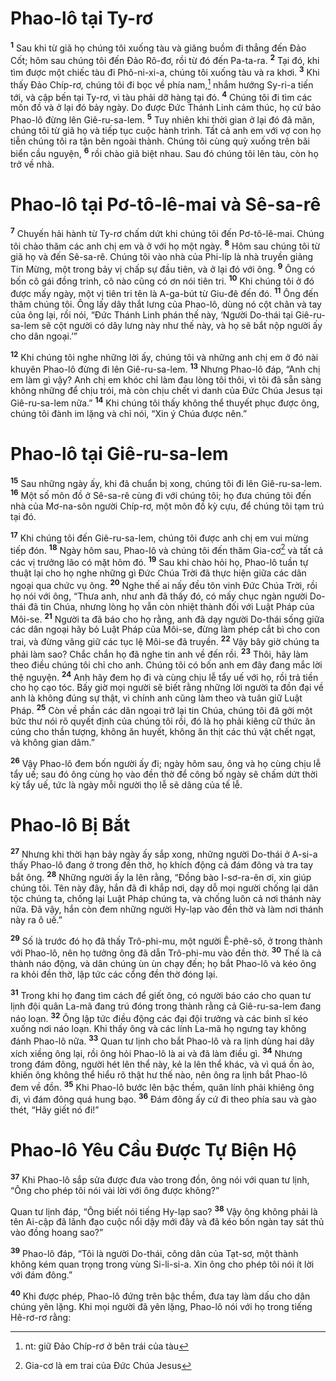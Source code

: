 # Phao-lô tại Ty-rơ
<sup><b>1</b></sup> Sau khi từ giã họ chúng tôi xuống tàu và giăng buồm đi thẳng đến Ðảo Cốt; hôm sau chúng tôi đến Ðảo Rô-đơ, rồi từ đó đến Pa-ta-ra. <sup><b>2</b></sup> Tại đó, khi tìm được một chiếc tàu đi Phô-ni-xi-a, chúng tôi xuống tàu và ra khơi. <sup><b>3</b></sup> Khi thấy Ðảo Chíp-rơ, chúng tôi đi bọc về phía nam,[^1-e35297f5-a176-462d-ae36-480c0b9d2157] nhắm hướng Sy-ri-a tiến tới, và cập bến tại Ty-rơ, vì tàu phải dỡ hàng tại đó. <sup><b>4</b></sup> Chúng tôi đi tìm các môn đồ và ở lại đó bảy ngày. Do được Ðức Thánh Linh cảm thúc, họ cứ bảo Phao-lô đừng lên Giê-ru-sa-lem. <sup><b>5</b></sup> Tuy nhiên khi thời gian ở lại đó đã mãn, chúng tôi từ giã họ và tiếp tục cuộc hành trình. Tất cả anh em với vợ con họ tiễn chúng tôi ra tận bên ngoài thành. Chúng tôi cùng quỳ xuống trên bãi biển cầu nguyện, <sup><b>6</b></sup> rồi chào giã biệt nhau. Sau đó chúng tôi lên tàu, còn họ trở về nhà.


# Phao-lô tại Pơ-tô-lê-mai và Sê-sa-rê
<sup><b>7</b></sup> Chuyến hải hành từ Ty-rơ chấm dứt khi chúng tôi đến Pơ-tô-lê-mai. Chúng tôi chào thăm các anh chị em và ở với họ một ngày. <sup><b>8</b></sup> Hôm sau chúng tôi từ giã họ và đến Sê-sa-rê. Chúng tôi vào nhà của Phi-líp là nhà truyền giảng Tin Mừng, một trong bảy vị chấp sự đầu tiên, và ở lại đó với ông. <sup><b>9</b></sup> Ông có bốn cô gái đồng trinh, cô nào cũng có ơn nói tiên tri. <sup><b>10</b></sup> Khi chúng tôi ở đó được mấy ngày, một vị tiên tri tên là A-ga-bút từ Giu-đê đến đó. <sup><b>11</b></sup> Ông đến thăm chúng tôi. Ông lấy dây thắt lưng của Phao-lô, dùng nó cột chân và tay của ông lại, rồi nói, “Ðức Thánh Linh phán thế này, ‘Người Do-thái tại Giê-ru-sa-lem sẽ cột người có dây lưng này như thế này, và họ sẽ bắt nộp người ấy cho dân ngoại.’”

<sup><b>12</b></sup> Khi chúng tôi nghe những lời ấy, chúng tôi và những anh chị em ở đó nài khuyên Phao-lô đừng đi lên Giê-ru-sa-lem. <sup><b>13</b></sup> Nhưng Phao-lô đáp, “Anh chị em làm gì vậy? Anh chị em khóc chỉ làm đau lòng tôi thôi, vì tôi đã sẵn sàng không những để chịu trói, mà còn chịu chết vì danh của Ðức Chúa Jesus tại Giê-ru-sa-lem nữa.” <sup><b>14</b></sup> Khi chúng tôi thấy không thể thuyết phục được ông, chúng tôi đành im lặng và chỉ nói, “Xin ý Chúa được nên.”


# Phao-lô tại Giê-ru-sa-lem
<sup><b>15</b></sup> Sau những ngày ấy, khi đã chuẩn bị xong, chúng tôi đi lên Giê-ru-sa-lem. <sup><b>16</b></sup> Một số môn đồ ở Sê-sa-rê cùng đi với chúng tôi; họ đưa chúng tôi đến nhà của Mơ-na-sôn người Chíp-rơ, một môn đồ kỳ cựu, để chúng tôi tạm trú tại đó.

<sup><b>17</b></sup> Khi chúng tôi đến Giê-ru-sa-lem, chúng tôi được anh chị em vui mừng tiếp đón. <sup><b>18</b></sup> Ngày hôm sau, Phao-lô và chúng tôi đến thăm Gia-cơ[^2-e35297f5-a176-462d-ae36-480c0b9d2157] và tất cả các vị trưởng lão có mặt hôm đó. <sup><b>19</b></sup> Sau khi chào hỏi họ, Phao-lô tuần tự thuật lại cho họ nghe những gì Ðức Chúa Trời đã thực hiện giữa các dân ngoại qua chức vụ ông. <sup><b>20</b></sup> Nghe thế ai nấy đều tôn vinh Ðức Chúa Trời, rồi họ nói với ông, “Thưa anh, như anh đã thấy đó, có mấy chục ngàn người Do-thái đã tin Chúa, nhưng lòng họ vẫn còn nhiệt thành đối với Luật Pháp của Môi-se. <sup><b>21</b></sup> Người ta đã báo cho họ rằng, anh đã dạy người Do-thái sống giữa các dân ngoại hãy bỏ Luật Pháp của Môi-se, đừng làm phép cắt bì cho con trai, và đừng vâng giữ các tục lệ Môi-se đã truyền. <sup><b>22</b></sup> Vậy bây giờ chúng ta phải làm sao? Chắc chắn họ đã nghe tin anh về đến rồi. <sup><b>23</b></sup> Thôi, hãy làm theo điều chúng tôi chỉ cho anh. Chúng tôi có bốn anh em đây đang mắc lời thệ nguyện. <sup><b>24</b></sup> Anh hãy đem họ đi và cùng chịu lễ tẩy uế với họ, rồi trả tiền cho họ cạo tóc. Bấy giờ mọi người sẽ biết rằng những lời người ta đồn đại về anh là không đúng sự thật, vì chính anh cũng làm theo và tuân giữ Luật Pháp. <sup><b>25</b></sup> Còn về phần các dân ngoại trở lại tin Chúa, chúng tôi đã gởi một bức thư nói rõ quyết định của chúng tôi rồi, đó là họ phải kiêng cữ thức ăn cúng cho thần tượng, không ăn huyết, không ăn thịt các thú vật chết ngạt, và không gian dâm.”

<sup><b>26</b></sup> Vậy Phao-lô đem bốn người ấy đi; ngày hôm sau, ông và họ cùng chịu lễ tẩy uế; sau đó ông cùng họ vào đền thờ để công bố ngày sẽ chấm dứt thời kỳ tẩy uế, tức là ngày mỗi người thọ lễ sẽ dâng của tế lễ.


# Phao-lô Bị Bắt
<sup><b>27</b></sup> Nhưng khi thời hạn bảy ngày ấy sắp xong, những người Do-thái ở A-si-a thấy Phao-lô đang ở trong đền thờ, họ khích động cả đám đông và tra tay bắt ông. <sup><b>28</b></sup> Những người ấy la lên rằng, “Ðồng bào I-sơ-ra-ên ơi, xin giúp chúng tôi. Tên này đây, hắn đã đi khắp nơi, dạy dỗ mọi người chống lại dân tộc chúng ta, chống lại Luật Pháp chúng ta, và chống luôn cả nơi thánh này nữa. Ðã vậy, hắn còn đem những người Hy-lạp vào đền thờ và làm nơi thánh này ra ô uế.”

<sup><b>29</b></sup> Số là trước đó họ đã thấy Trô-phi-mu, một người Ê-phê-sô, ở trong thành với Phao-lô, nên họ tưởng ông đã dẫn Trô-phi-mu vào đền thờ. <sup><b>30</b></sup> Thế là cả thành náo động, và dân chúng ùn ùn chạy đến; họ bắt Phao-lô và kéo ông ra khỏi đền thờ, lập tức các cổng đền thờ đóng lại.

<sup><b>31</b></sup> Trong khi họ đang tìm cách để giết ông, có người báo cáo cho quan tư lịnh đội quân La-mã đang trú đóng trong thành rằng cả Giê-ru-sa-lem đang náo loạn. <sup><b>32</b></sup> Ông lập tức điều động các đại đội trưởng và các binh sĩ kéo xuống nơi náo loạn. Khi thấy ông và các lính La-mã họ ngưng tay không đánh Phao-lô nữa. <sup><b>33</b></sup> Quan tư lịnh cho bắt Phao-lô và ra lịnh dùng hai dây xích xiềng ông lại, rồi ông hỏi Phao-lô là ai và đã làm điều gì. <sup><b>34</b></sup> Nhưng trong đám đông, người hét lên thể này, kẻ la lên thể khác, và vì quá ồn ào, khiến ông không thể hiểu rõ thật hư thế nào, nên ông ra lịnh bắt Phao-lô đem về đồn. <sup><b>35</b></sup> Khi Phao-lô bước lên bậc thềm, quân lính phải khiêng ông đi, vì đám đông quá hung bạo. <sup><b>36</b></sup> Ðám đông ấy cứ đi theo phía sau và gào thét, “Hãy giết nó đi!”


# Phao-lô Yêu Cầu Ðược Tự Biện Hộ
<sup><b>37</b></sup> Khi Phao-lô sắp sửa được đưa vào trong đồn, ông nói với quan tư lịnh, “Ông cho phép tôi nói vài lời với ông được không?”

Quan tư lịnh đáp, “Ông biết nói tiếng Hy-lạp sao? <sup><b>38</b></sup> Vậy ông không phải là tên Ai-cập đã lãnh đạo cuộc nổi dậy mới đây và đã kéo bốn ngàn tay sát thủ vào đồng hoang sao?”

<sup><b>39</b></sup> Phao-lô đáp, “Tôi là người Do-thái, công dân của Tạt-sơ, một thành không kém quan trọng trong vùng Si-li-si-a. Xin ông cho phép tôi nói ít lời với đám đông.”

<sup><b>40</b></sup> Khi được phép, Phao-lô đứng trên bậc thềm, đưa tay làm dấu cho dân chúng yên lặng. Khi mọi người đã yên lặng, Phao-lô nói với họ trong tiếng Hê-rơ-rơ rằng:

[^1-e35297f5-a176-462d-ae36-480c0b9d2157]: nt: giữ Ðảo Chíp-rơ ở bên trái của tàu
[^2-e35297f5-a176-462d-ae36-480c0b9d2157]: Gia-cơ là em trai của Ðức Chúa Jesus
